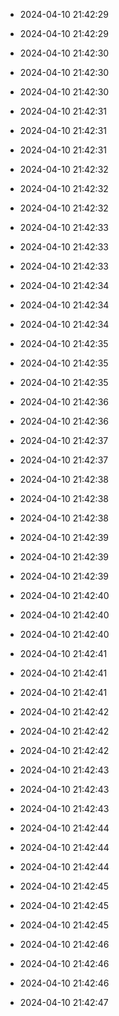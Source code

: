 
- 2024-04-10 21:42:29

- 2024-04-10 21:42:29

- 2024-04-10 21:42:30

- 2024-04-10 21:42:30

- 2024-04-10 21:42:30

- 2024-04-10 21:42:31

- 2024-04-10 21:42:31

- 2024-04-10 21:42:31

- 2024-04-10 21:42:32

- 2024-04-10 21:42:32

- 2024-04-10 21:42:32

- 2024-04-10 21:42:33

- 2024-04-10 21:42:33

- 2024-04-10 21:42:33

- 2024-04-10 21:42:34

- 2024-04-10 21:42:34

- 2024-04-10 21:42:34

- 2024-04-10 21:42:35

- 2024-04-10 21:42:35

- 2024-04-10 21:42:35

- 2024-04-10 21:42:36

- 2024-04-10 21:42:36

- 2024-04-10 21:42:37

- 2024-04-10 21:42:37

- 2024-04-10 21:42:38

- 2024-04-10 21:42:38

- 2024-04-10 21:42:38

- 2024-04-10 21:42:39

- 2024-04-10 21:42:39

- 2024-04-10 21:42:39

- 2024-04-10 21:42:40

- 2024-04-10 21:42:40

- 2024-04-10 21:42:40

- 2024-04-10 21:42:41

- 2024-04-10 21:42:41

- 2024-04-10 21:42:41

- 2024-04-10 21:42:42

- 2024-04-10 21:42:42

- 2024-04-10 21:42:42

- 2024-04-10 21:42:43

- 2024-04-10 21:42:43

- 2024-04-10 21:42:43

- 2024-04-10 21:42:44

- 2024-04-10 21:42:44

- 2024-04-10 21:42:44

- 2024-04-10 21:42:45

- 2024-04-10 21:42:45

- 2024-04-10 21:42:45

- 2024-04-10 21:42:46

- 2024-04-10 21:42:46

- 2024-04-10 21:42:46

- 2024-04-10 21:42:47

